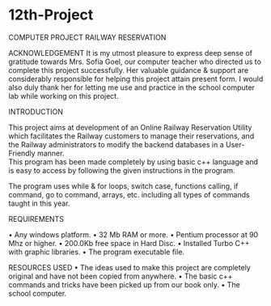 # 12th-Project

COMPUTER PROJECT RAILWAY RESERVATION

ACKNOWLEDGEMENT
It is my utmost pleasure to express deep sense of gratitude towards Mrs. Sofia Goel, our computer teacher who directed us to complete this project successfully. Her valuable guidance & support are considerably responsible for helping this project attain present form. I would also duly thank her for letting me use and practice in the school computer lab while working on this project.

INTRODUCTION

This project aims at development of an Online Railway Reservation Utility which facilitates the Railway customers to manage their reservations, and the Railway administrators to modify the backend databases in a User-Friendly manner.  
This program has been made completely by using basic c++ language and is easy to access by following the given instructions in the program.

The program uses while & for loops, switch case, functions calling, if command, go to command, arrays, etc. including all types of commands taught in this year.

REQUIREMENTS

•	Any windows platform.
•	32 Mb RAM or more.
•	Pentium processor at 90 Mhz or higher.
•	200.0Kb free space in Hard Disc.
•	Installed Turbo C++ with graphic libraries.
•	The program executable file.

RESOURCES USED 
•	The ideas used to make this project are completely original and have not been copied from anywhere.
•	The basic c++ commands and tricks have been picked up from our book only.
•	The school computer.


